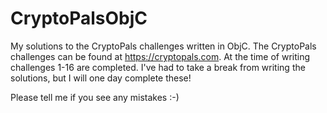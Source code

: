 # CryptoPalsObjC

My solutions to the CryptoPals challenges written in ObjC. The CryptoPals challenges can be found at https://cryptopals.com. At the time of writing challenges 1-16 are completed. I've had to take a break from writing the solutions, but I will one day complete these!

Please tell me if you see any mistakes :-)
